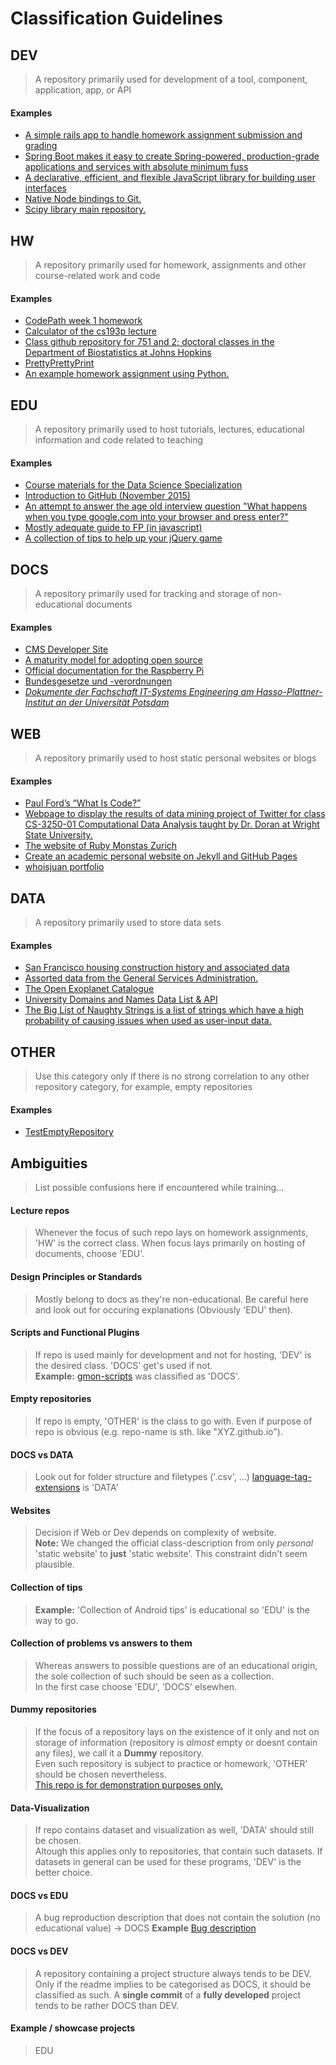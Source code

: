 # Classification Guidelines


## DEV
> A repository primarily used for development of a tool, component, application, app, or API

#### Examples
* [A simple rails app to handle homework assignment submission and grading](https://github.com/briantemple/homeworkr)
* [Spring Boot makes it easy to create Spring-powered, production-grade applications and services with absolute minimum fuss](https://github.com/spring-projects/spring-boot)
* [A declarative, efficient, and flexible JavaScript library for building user interfaces](https://github.com/facebook/react)
* [Native Node bindings to Git.](https://github.com/nodegit/nodegit)
* [Scipy library main repository.](https://github.com/scipy/scipy)


## HW
> A repository primarily used for homework, assignments and other course-related work and code

#### Examples
* [CodePath week 1 homework](https://github.com/spez/RottenTomatoes)
* [Calculator of the cs193p lecture](https://github.com/m2mtech/calculator-2015)
* [Class github repository for 751 and 2; doctoral classes in the Department of Biostatistics at Johns Hopkins ](https://github.com/bcaffo/751and2)
* [PrettyPrettyPrint](https://github.com/HPI-SWA-Teaching/SWT16-Project-08)
* [An example homework assignment using Python.](https://github.com/uwhpsc-2016/example-python-homework)


## EDU
> A repository primarily used to host tutorials, lectures, educational information and code related to teaching

#### Examples
* [ Course materials for the Data Science Specialization](https://github.com/DataScienceSpecialization/courses)
* [Introduction to GitHub (November 2015)](https://github.com/githubteacher/intro-november-2015)
* [An attempt to answer the age old interview question "What happens when you type google.com into your browser and press enter?"](https://github.com/alex/what-happens-when)
* [Mostly adequate guide to FP (in javascript)](https://github.com/MostlyAdequate/mostly-adequate-guide)
* [A collection of tips to help up your jQuery game](https://github.com/AllThingsSmitty/jquery-tips-everyone-should-know)


## DOCS
> A repository primarily used for tracking and storage of non-educational documents

#### Examples
* [CMS Developer Site](https://github.com/CMSgov/HealthCare.gov-Styleguide)
* [A maturity model for adopting open source](https://github.com/github/maturity-model)
* [Official documentation for the Raspberry Pi](https://github.com/raspberrypi/documentation)
* [Bundesgesetze und -verordnungen](https://github.com/bundestag/gesetze)
* [_Dokumente der Fachschaft IT-Systems Engineering am Hasso-Plattner-Institut an der Universität Potsdam_](https://github.com/fsr-itse/docs)

## WEB
> A repository primarily used to host static personal websites or blogs

#### Examples
* [Paul Ford’s “What Is Code?”](https://github.com/BloombergMedia/whatiscode)
* [Webpage to display the results of data mining project of Twitter for class CS-3250-01 Computational Data Analysis taught by Dr. Doran at Wright State University. ](https://github.com/JaceRobinson8/jacerobinson8.github.io)
* [The website of Ruby Monstas Zurich](https://github.com/rubymonstas-zurich/rubymonstas-zurich.github.io)
* [Create an academic personal website on Jekyll and GitHub Pages](https://github.com/ianli/elbowpatched-boilerplate)
* [whoisjuan portfolio](https://github.com/whoisjuan/whoisjuan.github.io)

## DATA
> A repository primarily used to store data sets

#### Examples
* [San Francisco housing construction history and associated data ](https://github.com/ericfischer/housing-inventory)
* [Assorted data from the General Services Administration.](https://github.com/GSA/data)
* [The Open Exoplanet Catalogue](https://github.com/OpenExoplanetCatalogue/open_exoplanet_catalogue)
* [University Domains and Names Data List & API](https://github.com/Hipo/university-domains-list)
* [The Big List of Naughty Strings is a list of strings which have a high probability of causing issues when used as user-input data. ](https://github.com/minimaxir/big-list-of-naughty-strings)

## OTHER
> Use this category only if there is no strong correlation to any other repository
category, for example, empty repositories

#### Examples
* [TestEmptyRepository](https://github.com/libgit2/TestEmptyRepository)


## Ambiguities
> List possible confusions here if encountered while training...

#### Lecture repos
> Whenever the focus of such repo lays on homework assignments, 'HW' is the correct class. When focus lays primarily on hosting of documents, choose 'EDU'.

#### Design Principles or Standards
> Mostly belong to docs as they're non-educational. Be careful here and look out for occuring explanations (Obviously 'EDU' then).

#### Scripts and Functional Plugins
> If repo is used mainly for development and not for hosting, 'DEV' is the desired class. 'DOCS' get's used if not.  
> **Example:** [gmon-scripts](https://github.com/gwoo/gmon-scripts) was classified as 'DOCS'.

#### Empty repositories
> If repo is empty, 'OTHER' is the class to go with. Even if purpose of repo is obvious (e.g. repo-name is sth. like "XYZ.github.io").

#### DOCS vs DATA
> Look out for folder structure and filetypes ('.csv', ...)
> [language-tag-extensions](https://github.com/ppKrauss/language-tag-extensions) is 'DATA'

#### Websites
> Decision if Web or Dev depends on complexity of website.   
> **Note:** We changed the official class-description from only _personal_ 'static website' to **just** 'static website'. This constraint didn't seem plausible.

#### Collection of tips
> **Example:** 'Collection of Android tips' is educational so 'EDU' is the way to go.

#### Collection of problems vs answers to them
> Whereas answers to possible questions are of an educational origin, the sole collection of such should be seen as a collection.    
> In the first case choose 'EDU', 'DOCS' elsewhen.  

#### Dummy repositories
> If the focus of a repository lays on the existence of it only and not on storage of information (repository is _almost_ empty or doesnt contain any files), we call it a **Dummy** repository.  
> Even such repository is subject to practice or homework, 'OTHER' should be chosen nevertheless.  
> [This repo is for demonstration purposes only.](https://github.com/octocat/Spoon-Knife)

#### Data-Visualization
> If repo contains dataset and visualization as well, 'DATA' should still be chosen.    
> Altough this applies only to repositories, that contain such datasets. If datasets in general can be used for these programs, 'DEV' is the better choice.  

#### DOCS vs EDU
> A bug reproduction description that does not contain the solution (no educational value) -> DOCS
> **Example** [Bug description](https://api.github.com/repos/GrahamDennis/spark-kryo-serialisation)

#### DOCS vs DEV
> A repository containing a project structure always tends to be DEV. Only if the readme implies to be categorised as DOCS, it should be classified as such.
> A **single commit** of a **fully developed** project tends to be rather DOCS than DEV.

#### Example / showcase projects
> EDU
